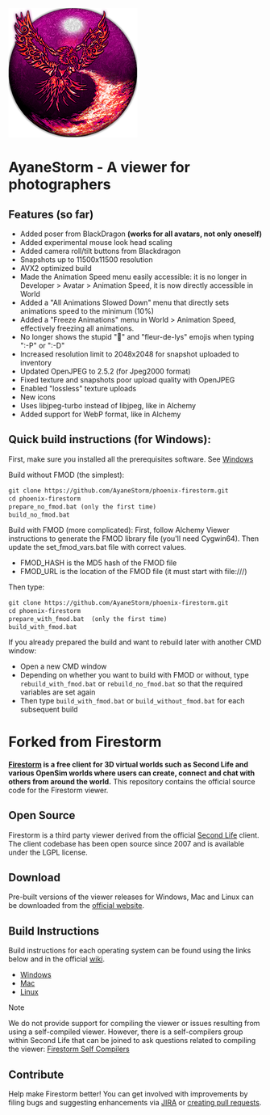 ![Firestorm Viewer Logo](doc/ayanestorm_256.png)

# AyaneStorm - A viewer for photographers

## Features (so far)
- Added poser from BlackDragon **(works for all avatars, not only oneself)**
- Added experimental mouse look head scaling
- Added camera roll/tilt buttons from Blackdragon
- Snapshots up to 11500x11500 resolution
- AVX2 optimized build
- Made the Animation Speed menu easily accessible: it is no longer in Developer > Avatar > Animation Speed, it is now directly accessible in World
- Added a "All Animations Slowed Down" menu that directly sets animations speed to the minimum (10%)
- Added a "Freeze Animations" menu in World > Animation Speed, effectively freezing all animations.
- No longer shows the stupid ":non-potable_water:" and "fleur-de-lys" emojis when typing ":-P" or ":-D"
- Increased resolution limit to 2048x2048 for snapshot uploaded to inventory
- Updated OpenJPEG to 2.5.2 (for Jpeg2000 format)
- Fixed texture and snapshots poor upload quality with OpenJPEG
- Enabled "lossless" texture uploads
- New icons
- Uses libjpeg-turbo instead of libjpeg, like in Alchemy
- Added support for WebP format, like in Alchemy

## Quick build instructions (for Windows):

First, make sure you installed all the prerequisites software. See [Windows](doc/building_windows.md)

Build without FMOD (the simplest):
```
git clone https://github.com/AyaneStorm/phoenix-firestorm.git
cd phoenix-firestorm
prepare_no_fmod.bat (only the first time)
build_no_fmod.bat
```

Build with FMOD (more complicated):
First, follow Alchemy Viewer instructions to generate the FMOD library file (you'll need Cygwin64).
Then update the set_fmod_vars.bat file with correct values.

- FMOD_HASH is the MD5 hash of the FMOD file
- FMOD_URL is the location of the FMOD file (it must start with file:///)

Then type:

```
git clone https://github.com/AyaneStorm/phoenix-firestorm.git
cd phoenix-firestorm
prepare_with_fmod.bat  (only the first time)
build_with_fmod.bat
```

If you already prepared the build and want to rebuild later with another CMD window:
- Open a new CMD window
- Depending on whether you want to build with FMOD or without, type `rebuild_with_fmod.bat` or `rebuild_no_fmod.bat` so that the required variables are set again
- Then type `build_with_fmod.bat` or `build_without_fmod.bat` for each subsequent build

# Forked from Firestorm

**[Firestorm](https://www.firestormviewer.org/) is a free client for 3D virtual worlds such as Second Life and various OpenSim worlds where users can create, connect and chat with others from around the world.** This repository contains the official source code for the Firestorm viewer.

## Open Source

Firestorm is a third party viewer derived from the official [Second Life](https://github.com/secondlife/viewer) client. The client codebase has been open source since 2007 and is available under the LGPL license.

## Download

Pre-built versions of the viewer releases for Windows, Mac and Linux can be downloaded from the [official website](https://www.firestormviewer.org/choose-your-platform/).

## Build Instructions

Build instructions for each operating system can be found using the links below and in the official [wiki](https://wiki.firestormviewer.org/).

- [Windows](doc/building_windows.md)
- [Mac](doc/building_macos.md)
- [Linux](doc/building_linux.md)

> [!NOTE]
> We do not provide support for compiling the viewer or issues resulting from using a self-compiled viewer. However, there is a self-compilers group within Second Life that can be joined to ask questions related to compiling the viewer: [Firestorm Self Compilers](https://tinyurl.com/firestorm-self-compilers)

## Contribute

Help make Firestorm better! You can get involved with improvements by filing bugs and suggesting enhancements via [JIRA](https://jira.firestormviewer.org) or [creating pull requests](doc/FS_PR_GUIDELINES.md).
